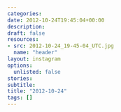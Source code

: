 ```yaml
---
categories:
date: 2012-10-24T19:45:04+00:00
description:
draft: false
resources:
- src: 2012-10-24_19-45-04_UTC.jpg
  name: "header"
layout: instagram
options:
  unlisted: false
stories:
subtitle:
title: "2012-10-24"
tags: []
---
```


 
